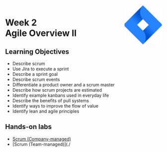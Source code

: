 <a href="../">
  <img src="/img/Agile_with_Atlassian_Jira_logo.svg" width="120" align="right">
</a>

# Week 2 <br> Agile Overview II

## Learning Objectives
- Describe scrum
- Use Jira to execute a sprint
- Describe a sprint goal
- Describe scrum events
- Differentiate a product owner and a scrum master
- Describe how scrum projects are estimated
- Identify example kanbans used in everyday life
- Describe the benefits of pull systems
- Identify ways to improve the flow of value
- Identify lean and agile principles

## Hands-on labs
- [Scrum (Company-managed)](./)
- [Scrum (Team-managed)](./
